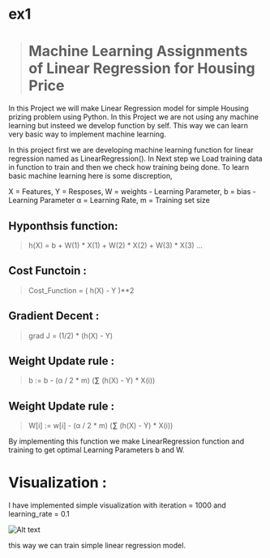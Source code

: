 # ex1
> # Machine Learning Assignments of Linear Regression for Housing Price

  In this Project we will make Linear Regression model for simple Housing prizing problem using Python. In this Project we are not using any machine learning but insteed we develop function by self. This way we can learn very basic way to implement machine learning. 

  In this project first we are developing machine learning function for linear regression named as LinearRegression(). In Next step we Load training data in function to train and then we check how training being done. To learn basic machine learning here is some discreption,

 X = Features,
 Y = Resposes,
 W = weights - Learning Parameter,
 b = bias - Learning Parameter
 α = Learning Rate,
 m = Training set size
 
 ## Hyponthsis function:
 > h(X) = b + W(1) * X(1) + W(2) * X(2) + W(3) * X(3) ...
 
 ## Cost Functoin : 
 > Cost_Function = ( h(X) - Y )**2
 
 ## Gradient Decent :
 > grad J = (1/2) * (h(X) - Y)

 ## Weight Update rule : 
 >  b := b - (α / 2 * m) (**∑** (h(X) - Y) * X(i))
 
 ## Weight Update rule : 
 >  W[i] := w[i] - (α / 2 * m) (**∑** (h(X) - Y) * X(i))
 
  By implementing this function we make LinearRegression function and training to get optimal Learning Parameters b and W.
 
 # Visualization :  
  I have implemented simple visualization with iteration = 1000 and learning_rate = 0.1
  
 
![Alt text](https://github.com/ChaudhariHarsh/ex1/blob/master/LinearRe.png?raw=true "Linear Regression Learning Visualization")

this way we can train simple linear regression model.
